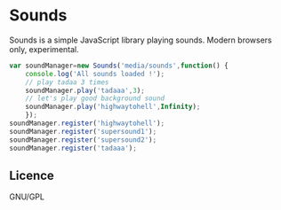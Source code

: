 Sounds
==============

Sounds is a simple JavaScript library playing sounds. Modern browsers only, experimental.

```js
var soundManager=new Sounds('media/sounds',function() {
	console.log('All sounds loaded !');
	// play tadaa 3 times
	soundManager.play('tadaaa',3);
	// let's play good background sound
	soundManager.play('highwaytohell',Infinity);
	});
soundManager.register('highwaytohell');
soundManager.register('supersound1');
soundManager.register('supersound2');
soundManager.register('tadaaa');
```

Licence
--------------
GNU/GPL
